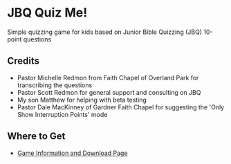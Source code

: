 # JBQ Quiz Me!

Simple quizzing game for kids based on Junior Bible Quizzing (JBQ) 10-point questions

## Credits

- Pastor Michelle Redmon from Faith Chapel of Overland Park for transcribing the questions
- Pastor Scott Redmon for general support and consulting on JBQ
- My son Matthew for helping with beta testing
- Pastor Dale MacKinney of Gardner Faith Chapel for suggesting the 'Only Show Interruption Points' mode

## Where to Get
- [Game Information and Download Page](https://pvoelker.github.io/JBQQuizMe/)